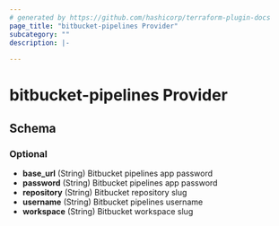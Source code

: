 ```yaml
---
# generated by https://github.com/hashicorp/terraform-plugin-docs
page_title: "bitbucket-pipelines Provider"
subcategory: ""
description: |-
  
---
```


# bitbucket-pipelines Provider





<!-- schema generated by tfplugindocs -->
## Schema

### Optional

- **base_url** (String) Bitbucket pipelines app password
- **password** (String) Bitbucket pipelines app password
- **repository** (String) Bitbucket repository slug
- **username** (String) Bitbucket pipelines username
- **workspace** (String) Bitbucket workspace slug
